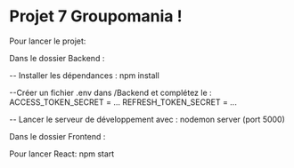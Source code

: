 # Projet 7 Groupomania !


Pour lancer le projet:


Dans le dossier Backend : 

-- Installer les dépendances : npm install

--Créer un fichier .env dans /Backend et complétez le :
  ACCESS_TOKEN_SECRET = ...
  REFRESH_TOKEN_SECRET = ...
  
-- Lancer le serveur de développement avec :  nodemon server (port 5000)


Dans le dossier Frontend : 

Pour lancer React: npm start



